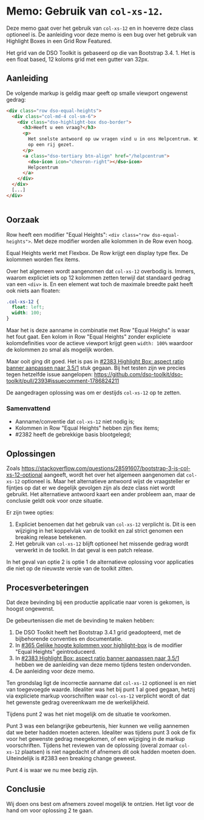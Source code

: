 # Memo: Gebruik van `col-xs-12`.

Deze memo gaat over het gebruik van `col-xs-12` en in hoeverre deze class optioneel is. De aanleiding voor deze memo is een bug over het gebruik van Highlight Boxes in een Grid Row Featured.

Het grid van de DSO Toolkit is gebaseerd op die van Bootstrap 3.4. 1. Het is een float based, 12 koloms grid met een gutter van 32px.

## Aanleiding

De volgende markup is geldig maar geeft op smalle viewport ongewenst gedrag:

```html
<div class="row dso-equal-heights">
  <div class="col-md-4 col-sm-6">
    <div class="dso-highlight-box dso-border">
      <h3>Heeft u een vraag?</h3>
      <p>
        Het snelste antwoord op uw vragen vind u in ons Helpcentrum. Wij hebben de veelgestelde vragen per thema voor u
        op een rij gezet.
      </p>
      <a class="dso-tertiary btn-align" href="/helpcentrum">
        <dso-icon icon="chevron-right"></dso-icon>
        Helpcentrum
      </a>
    </div>
  </div>
  [...]
</div>
```

<img src="img/2023-12-15-memo-col-xs-12.png" alt="" />

## Oorzaak

Row heeft een modifier "Equal Heights": `<div class="row dso-equal-heights">`. Met deze modifier worden alle kolommen in de Row even hoog.

Equal Heights werkt met Flexbox. De Row krijgt een display type flex. De kolommen worden flex items.

Over het algemeen wordt aangenomen dat `col-xs-12` overbodig is. Immers, waarom expliciet iets op 12 kolommen zetten terwijl dat standaard gedrag van een `<div>` is. En een element wat toch de maximale breedte pakt heeft ook niets aan floaten:

```css
.col-xs-12 {
  float: left;
  width: 100;
}
```

Maar het is deze aanname in combinatie met Row "Equal Heighs" is waar het fout gaat. Een kolom in Row "Equal Heights" zonder expliciete kolomdefinities voor de actieve viewport krijgt geen `width: 100%` waardoor de kolommen zo smal als mogelijk worden.

Maar ooit ging dit goed. Het is pas in [#2383 Highlight Box: aspect ratio banner aanpassen naar 3.5/1](https://github.com/dso-toolkit/dso-toolkit/issues/2383) stuk gegaan. Bij het testen zijn we precies tegen hetzelfde issue aangelopen: https://github.com/dso-toolkit/dso-toolkit/pull/2393#issuecomment-1786824211

De aangedragen oplossing was om er destijds `col-xs-12` op te zetten.

### Samenvattend

- Aanname/conventie dat `col-xs-12` niet nodig is;
- Kolommen in Row "Equal Heights" hebben zijn flex items;
- #2382 heeft de gebrekkige basis blootgelegd;

## Oplossingen

Zoals https://stackoverflow.com/questions/28591607/bootstrap-3-is-col-xs-12-optional aangeeft, wordt het over het algemeen aangenomen dat `col-xs-12` optioneel is. Maar het alternatieve antwoord wijst de vraagsteller er fijntjes op dat er we degelijk gevolgen zijn als deze class niet wordt gebruikt. Het alternatieve antwoord kaart een ander probleem aan, maar de conclusie geldt ook voor onze situatie.

Er zijn twee opties:

1. Expliciet benoemen dat het gebruik van `col-xs-12` verplicht is. Dit is een wijziging in het koppelvlak van de toolkit en zal strict genomen een breaking release betekenen.
2. Het gebruik van `col-xs-12` blijft optioneel het missende gedrag wordt verwerkt in de toolkit. In dat geval is een patch release.

In het geval van optie 2 is optie 1 de alternatieve oplossing voor applicaties die niet op de nieuwste versie van de toolkit zitten.

## Procesverbeteringen

Dat deze bevinding bij een productie applicatie naar voren is gekomen, is hoogst ongewenst.

De gebeurtenissen die met de bevinding te maken hebben:

1. De DSO Toolkit heeft het Bootstrap 3.4.1 grid geadopteerd, met de bijbehorende conventies en documentatie.
2. In [#365 Gelijke hoogte kolommen voor highlight-box](https://github.com/dso-toolkit/dso-toolkit/issues/365) is de modifier "Equal Heights" geintroduceerd.
3. In [#2383 Highlight Box: aspect ratio banner aanpassen naar 3.5/1](https://github.com/dso-toolkit/dso-toolkit/issues/2383) hebben we de aanleiding van deze memo tijdens testen ondervonden.
4. De aanleiding voor deze memo.

Ten grondslag ligt de incorrectie aanname dat `col-xs-12` optioneel is en niet van toegevoegde waarde. Idealiter was het bij punt 1 al goed gegaan, hetzij via expliciete markup voorschriften waar `col-xs-12` verplicht wordt of dat het gewenste gedrag overeenkwam me de werkelijkheid.

Tijdens punt 2 was het niet mogelijk om de situatie te voorkomen.

Punt 3 was een belangrijke gebeurtenis, hier kunnen we veilig aannemen dat we beter hadden moeten acteren. Idealiter was tijdens punt 3 ook de fix voor het gewenste gedrag meegekomen, of een wijziging in de markup voorschriften. Tijdens het reviewen van de oplossing (overal zomaar `col-xs-12` plaatsen) is niet nagedacht of afnemers dit ook hadden moeten doen. Uiteindelijk is #2383 een breaking change geweest.

Punt 4 is waar we nu mee bezig zijn.

## Conclusie

Wij doen ons best om afnemers zoveel mogelijk te ontzien. Het ligt voor de hand om voor oplossing 2 te gaan.
